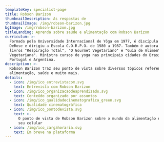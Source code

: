 ```yaml
---
templateKey: specialist-page
title: Robson Barizon
thumbnailDescription: As respostas de
thumbnailImage: /img/robson-barizon.jpg
bgImage: /img/robson-barizon.jpg
titleLanding: Aprenda sobre saúde e alimentação com Robson Barizon
curriculum: >-
  Formada pela Universidade Internacional de Yôga em 1977, é discípula do Mestre
  DeRose e dirigiu a Escola C.O.R.P.O. de 1980 a 1987. Também é autora dos
  livros "Respiração Total", "O Gourmet Vegetariano" e "Guia de Alimentação
  Vegetariana". Ministra cursos de yoga nas principais cidades do Brasil,
  Portugal e Argentina.
description: >-
  Robson Barizon traz seu ponto de vista sobre diversos tópicos referentes à
  alimentação, saúde e muito mais.
details:
  - icon: /img/ico_entrevistacom.svg
    text: Entrevista com Robson Barizon
  - icon: /img/ico_organizacaodeaprendizado.svg
    text: Conteúdo organizado por assuntos
  - icon: /img/ico_qualidadecinematografica_green.svg
    text: Qualidade cinematográfica
  - icon: /img/ico_pontodevista.svg
    text: >-
      O ponto de vista de Robson Barizon sobre o mundo da alimentação direto no
      seu celular
  - icon: /img/ico_cargahoraria.svg
    text: Em breve na plataforma
---
```


